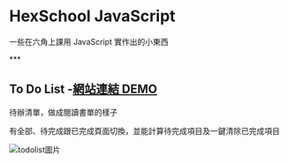 <h1>HexSchool JavaScript</h1>
<p>一些在六角上課用 JavaScript 實作出的小東西</p>
***

## To Do List -[網站連結 DEMO](https://judytung.github.io/Hex_js/todoList.html)

<p>待辦清單，做成閱讀書單的樣子</p>
<p>有全部、待完成跟已完成頁面切換，並能計算待完成項目及一鍵清除已完成項目</p>

![todolist圖片](https://upload.cc/i1/2021/11/23/LKA4PU.png)
